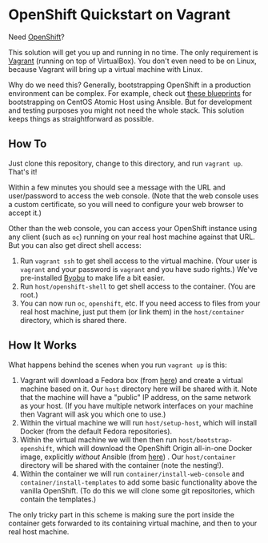 OpenShift Quickstart on Vagrant
===============================

Need [OpenShift](https://www.openshift.com/)?

This solution will get you up and running in no time. The only requirement is
[Vagrant](https://www.vagrantup.com/) (running on top of VirtualBox). You don't even need to be on
Linux, because Vagrant will bring up a virtual machine with Linux.

Why do we need this? Generally, bootstrapping OpenShift in a production environment can be complex.
For example, check out [these blueprints](https://github.com/redhat-nfvpe/base-infra-bootstrap) for
bootstrapping on CentOS Atomic Host using Ansible. But for development and testing purposes you
might not need the whole stack. This solution keeps things as straightforward as possible.


How To
------

Just clone this repository, change to this directory, and run `vagrant up`. That's it!

Within a few minutes you should see a message with the URL and user/password to access the web
console. (Note that the web console uses a custom certificate, so you will need to configure your
web browser to accept it.) 

Other than the web console, you can access your OpenShift instance using any client (such as `oc`)
running on your real host machine against that URL. But you can also get direct shell access:

1) Run `vagrant ssh` to get shell access to the virtual machine. (Your user is `vagrant` and your
   password is `vagrant` and you have sudo rights.) We've pre-installed [Byobu](http://byobu.co/)
   to make life a bit easier.
2) Run `host/openshift-shell` to get shell access to the container. (You are root.)
3) You can now run `oc`, `openshift`, etc. If you need access to files from your real host machine,
   just put them (or link them) in the `host/container` directory, which is shared there.


How It Works
------------

What happens behind the scenes when you run `vagrant up` is this:

1. Vagrant will download a Fedora box (from [here](https://app.vagrantup.com/boxes/search)) and
   create a virtual machine based on it. Our `host` directory here will be shared with it. Note that
   the machine will have a "public" IP address, on the same network as your host. (If you have
   multiple network interfaces on your machine then Vagrant will ask you which one to use.)
2. Within the virtual machine we will run `host/setup-host`, which will install Docker (from the
   default Fedora repositories).
3. Within the virtual machine we will then then run `host/bootstrap-openshift`, which will download
   the OpenShift Origin all-in-one Docker image, explicitly *without* Ansible (from
   [here](https://hub.docker.com/r/openshift/origin/tags/)) . Our `host/container` directory will be
   shared with the container (note the nesting!). 
4. Within the container we will run `container/install-web-console` and `container/install-templates` to add
   some basic functionality above the vanilla OpenShift. (To do this we will clone some git
   repositories, which contain the templates.)

The only tricky part in this scheme is making sure the port inside the container gets forwarded
to its containing virtual machine, and then to your real host machine.
